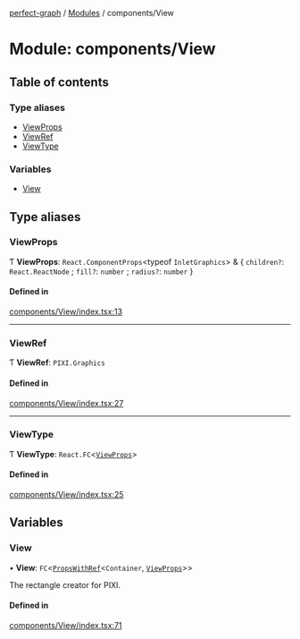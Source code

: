 [perfect-graph](../README.md) / [Modules](../modules.md) / components/View

# Module: components/View

## Table of contents

### Type aliases

- [ViewProps](components_View#viewprops)
- [ViewRef](components_View#viewref)
- [ViewType](components_View#viewtype)

### Variables

- [View](components_View#view)

## Type aliases

### ViewProps

Ƭ **ViewProps**: `React.ComponentProps`<typeof `InletGraphics`\> & { `children?`: `React.ReactNode` ; `fill?`: `number` ; `radius?`: `number` }

#### Defined in

[components/View/index.tsx:13](https://github.com/MaastrichtU-IDS/perfect-graph/blob/7784cd6/src/components/View/index.tsx#L13)

---

### ViewRef

Ƭ **ViewRef**: `PIXI.Graphics`

#### Defined in

[components/View/index.tsx:27](https://github.com/MaastrichtU-IDS/perfect-graph/blob/7784cd6/src/components/View/index.tsx#L27)

---

### ViewType

Ƭ **ViewType**: `React.FC`<[`ViewProps`](components_View#viewprops)\>

#### Defined in

[components/View/index.tsx:25](https://github.com/MaastrichtU-IDS/perfect-graph/blob/7784cd6/src/components/View/index.tsx#L25)

## Variables

### View

• **View**: `FC`<[`PropsWithRef`](components_Container._internal_#propswithref)<`Container`, [`ViewProps`](components_View#viewprops)\>\>

The rectangle creator for PIXI.

#### Defined in

[components/View/index.tsx:71](https://github.com/MaastrichtU-IDS/perfect-graph/blob/7784cd6/src/components/View/index.tsx#L71)
